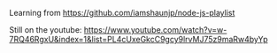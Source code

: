 Learning from https://github.com/iamshaunjp/node-js-playlist

Still on the youtube: https://www.youtube.com/watch?v=w-7RQ46RgxU&index=1&list=PL4cUxeGkcC9gcy9lrvMJ75z9maRw4byYp
